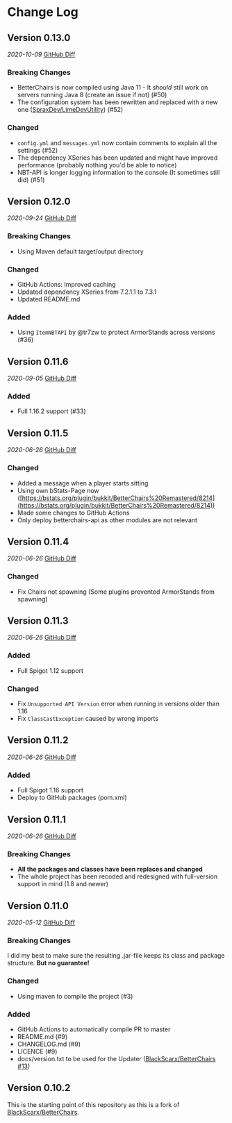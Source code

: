 # Change Log

<!-- Template
## 'Version major.minor.patch' or 'Unreleased'
_yyyy-mm-dd_ [GitHub Diff](https://github.com/SpraxDev/BetterChairs/compare/prev-tag-name...curr-tag-name)

### Breaking Changes
### Changed
### Added
* Line 1
* Line 2
-->

## Version 0.13.0
_2020-10-09_ [GitHub Diff](https://github.com/SpraxDev/BetterChairs/compare/v0.12.0...v0.13.0)

### Breaking Changes
* BetterChairs is now compiled using Java 11 - It *should* still work on servers running Java 8 (create an issue if not) (#50)
* The configuration system has been rewritten and replaced with a new one ([SpraxDev/LimeDevUtility](https://github.com/SpraxDev/LimeDevUtility)) (#52)
### Changed
* `config.yml` and `messages.yml` now contain comments to explain all the settings (#52)
* The dependency XSeries has been updated and might have improved performance (probably nothing you'd be able to notice)
* NBT-API is longer logging information to the console (It sometimes still did) (#51)


## Version 0.12.0
_2020-09-24_ [GitHub Diff](https://github.com/SpraxDev/BetterChairs/compare/v0.11.6...v0.12.0)

### Breaking Changes
* Using Maven default target/output directory

### Changed
* GitHub Actions: Improved caching
* Updated dependency XSeries from 7.2.1.1 to 7.3.1
* Updated README.md

### Added
* Using `ItemNBTAPI` by @tr7zw to protect ArmorStands across versions (#36)


## Version 0.11.6
_2020-09-05_ [GitHub Diff](https://github.com/SpraxDev/BetterChairs/compare/v0.11.5...v0.11.6)

### Added
* Full 1.16.2 support (#33)


## Version 0.11.5
_2020-06-26_ [GitHub Diff](https://github.com/SpraxDev/BetterChairs/compare/v0.11.4...v0.11.5)

### Changed
* Added a message when a player starts sitting
* Using own bStats-Page now
  ([https://bstats.org/plugin/bukkit/BetterChairs%20Remastered/8214](https://bstats.org/plugin/bukkit/BetterChairs%20Remastered/8214))
* Made some changes to GitHub Actions
* Only deploy betterchairs-api as other modules are not relevant


## Version 0.11.4
_2020-06-26_ [GitHub Diff](https://github.com/SpraxDev/BetterChairs/compare/v0.11.3...v0.11.4)

### Changed
* Fix Chairs not spawning (Some plugins prevented ArmorStands from spawning)


## Version 0.11.3
_2020-06-26_ [GitHub Diff](https://github.com/SpraxDev/BetterChairs/compare/v0.11.2...v0.11.3)

### Added
* Full Spigot 1.12 support

### Changed
* Fix `Unsupported API Version` error when running in versions older than 1.16
* Fix `ClassCastException` caused by wrong imports


## Version 0.11.2
_2020-06-26_ [GitHub Diff](https://github.com/SpraxDev/BetterChairs/compare/v0.11.1...v0.11.2)

### Added
* Full Spigot 1.16 support
* Deploy to GitHub packages (pom.xml)


## Version 0.11.1
_2020-06-26_ [GitHub Diff](https://github.com/SpraxDev/BetterChairs/compare/v0.11.0...v0.11.1)

### Breaking Changes
* **All the packages and classes have been replaces and changed**
* The whole project has been recoded and redesigned with full-version support in mind (1.8 and newer)


## Version 0.11.0
_2020-05-12_ [GitHub Diff](https://github.com/SpraxDev/BetterChairs/compare/v0.10.2...v0.11.0)

### Breaking Changes
I did my best to make sure the resulting .jar-file keeps its class and package structure.
**But no guarantee!**

### Changed
* Using maven to compile the project (#3)

### Added
* GitHub Actions to automatically compile PR to master
* README.md (#9)
* CHANGELOG.md (#9)
* LICENCE (#9)
* docs/version.txt to be used for the Updater ([BlackScarx/BetterChairs #13](https://github.com/BlackScarx/BetterChairs/pull/13))


## Version 0.10.2
This is the starting point of this repository as this is a fork of [BlackScarx/BetterChairs](https://github.com/BlackScarx/BetterChairs).
